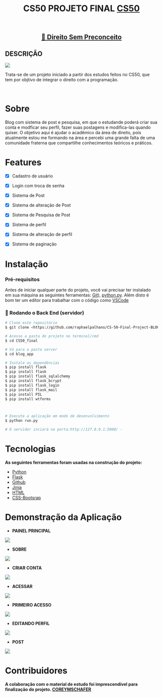 <h1 align="center">CS50 PROJETO FINAL <a  href="https://cs50.harvard.edu/x/2020/project/#:~:text=https://www.howtogeek.com/205742/how-to-record-your-windows-mac-linux-android-or-ios-screen/">CS50</a> </h1> <br>
 


<h2 align="center">
    <a href="#">🔗 Direito Sem Preconceito</a>
</h2>

## DESCRIÇÃO 
<img src="https://img.shields.io/badge/BLOG-DIREITO%20SEM%20PRECONCEITO-7159c1"/>
<p>Trata-se de um projeto iniciado a partir  dos estudos feitos no CS50, que tem por objtivo de integrar o direito com a programação.</p><br>




# Sobre
<p class="text-justify"> 
Blog com sistema de post e pesquisa, em que o estudande poderá criar sua conta e modficar seu perfil, fazer suas postagens e modifica-las quando quiser. 
O objetivo aqui é ajudar o acadêmico da área de direito, pois atualmente estou me formando na área e percebi uma grande falta de uma comunidade fraterna que compartilhe conhecimentos teóricos e práticos.
</p>



# Features

- [x] Cadastro de usuário
- [x] Login com troca de senha 
- [x] Sistema de Post
- [x] Sistema de alteração de Post
- [x] Sistema de Pesquisa de Post
- [x] Sistema de perfil
- [x] Sistema de alteração de perfil
- [x] Sistema de paginação



# Instalação
### Pré-requisitos

Antes de iniciar qualquer parte do projeto,  você vai precisar ter instalado em sua máquina as seguintes ferramentas:
[Git](https://git-scm.com)), [python.py](https://www.python.org/downloads/). 
Além disto é bom ter um editor para trabalhar com o código como [VSCode](https://code.visualstudio.com/)

### 🎲 Rodando o Back End (servidor)

```bash
# Clone este repositório
$ git clone <https://github.com/raphaelpalhano/CS-50-Final-Project-BLOG-APP>

# Acesse a pasta do projeto no terminal/cmd
$ cd CS50_final

# Vá para a pasta server
$ cd blog_app

# Instale as dependências
$ pip install flask
$ pip install flask
$ pip install flask_sqlalchemy
$ pip install flask_bcrypt
$ pip install flask_login
$ pip install flask_mail
$ pip install PIL
$ pip install wtforms 



# Execute a aplicação em modo de desenvolvimento
$ python run.py

# O servidor inciará na porta:http://127.0.0.1:5000/ - 
```


# Tecnologias
<strong>As seguintes ferramentas foram usadas na construção do projeto:</strong>

- [Python](https://www.python.org/)
- [Flask](https://flask.palletsprojects.com/en/1.1.x/)
- [Github](https://github.com/)
- [Jinja](https://jinja.palletsprojects.com/en/2.10.x/templates/)
- [HTML](https://html.spec.whatwg.org/)
- [CSS-Bootsrap](https://getbootstrap.com/docs/4.5/components/alerts/)


# Demonstração da Aplicação

- <strong>PAINEL PRINCIPAL</strong>

<img src="application/static/imagens/painel.png"/>


- <strong>SOBRE</strong>

<img src="application/static/imagens/SOBRE.png"/>


- <strong>CRIAR CONTA</strong>

<img src="application/static/imagens/CRIAR CONTA.png"/>


- <strong>ACESSAR</strong>

<img src="application/static/imagens/ENTRAR.png"/>


- <strong>PRIMEIRO ACESSO</strong>

<img src="application/static/imagens/Acessodousuario.png"/>


- <strong>EDITANDO PERFIL</strong>

<img src="application/static/imagens/editandoperfil.png"/>



- <strong>POST</strong>

<img src="application/static/imagens/POST.png"/>




# Contribuidores

<strong>A colaboração com o material de estudo foi imprescendível para finalização do projeto. <a  href="https://github.com/CoreyMSchafer">COREYMSCHAFER</a></strong>

